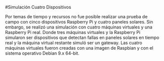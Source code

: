 #Simulación Cuatro Dispositivos

Por temas de tiempo y recursos no fue posible realizar una prueba de campo con cinco dispositivos Raspberry Pi y cuatro paneles solares. Sin embargo, se realizó una simulación con cuatro máquinas virtuales y una Raspberry Pi real. Donde tres máquinas virtuales y la Raspberry Pi simularon ser dispositivos que detectan fallas en paneles solares en tiempo real y la máquina virtual restante simuló ser un gateway. Las cuatro máquinas virtuales fueron creadas con una imagen de Raspbian y con el sistema operativo Debian 9.x 64-bit.


